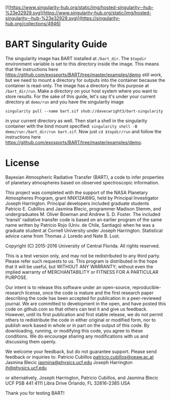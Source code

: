 [![https://www.singularity-hub.org/static/img/hosted-singularity--hub-%23e32929.svg](https://www.singularity-hub.org/static/img/hosted-singularity--hub-%23e32929.svg)](https://singularity-hub.org/collections/4946)

# BART Singularity Guide
 The singularity image has BART installed at `/bart_dir`. The `$topdir` environment variable is set to this directory inside the image. This means that the instructions here https://github.com/exosports/BART/tree/master/examples/demo still work, but we need to mount a directory for outputs into the container because the container is read-only. The image has a directory for this purpose at `/bart_dir/run`. Make a directory on your host system where you want to store results. For the sake of this guide, let's say it's under your current directory at `demo/run` and you have the singularity image 
 ```
singularity pull --name bart.sif shub://davecwright3/bart-singularity
```
in your current directory as well. Then start a shell in the singularity container with the bind mount specified: `singularity shell -B demo/run:/bart_dir/run bart.sif`. Now just `cd $topdir/run` and follow the instructions here https://github.com/exosports/BART/tree/master/examples/demo.

# License
Bayesian Atmospheric Radiative Transfer (BART), a code to infer
properties of planetary atmospheres based on observed spectroscopic
information.

This project was completed with the support of the NASA Planetary
Atmospheres Program, grant NNX12AI69G, held by Principal Investigator
Joseph Harrington. Principal developers included graduate students
Patricio E. Cubillos and Jasmina Blecic, programmer Madison Stemm, and
undergraduates M. Oliver Bowman and Andrew S. D. Foster.  The included
'transit' radiative transfer code is based on an earlier program of
the same name written by Patricio Rojo (Univ. de Chile, Santiago) when
he was a graduate student at Cornell University under Joseph
Harrington.  Statistical advice came from Thomas J. Loredo and Nate
B. Lust.

Copyright (C) 2015-2016 University of Central Florida.
All rights reserved.

This is a test version only, and may not be redistributed to any third
party.  Please refer such requests to us.  This program is distributed
in the hope that it will be useful, but WITHOUT ANY WARRANTY; without
even the implied warranty of MERCHANTABILITY or FITNESS FOR A PARTICULAR
PURPOSE.

Our intent is to release this software under an open-source,
reproducible-research license, once the code is mature and the first
research paper describing the code has been accepted for publication
in a peer-reviewed journal.  We are committed to development in the
open, and have posted this code on github.com so that others can test
it and give us feedback.  However, until its first publication and
first stable release, we do not permit others to redistribute the code
in either original or modified form, nor to publish work based in
whole or in part on the output of this code.  By downloading, running,
or modifying this code, you agree to these conditions.  We do
encourage sharing any modifications with us and discussing them
openly.

We welcome your feedback, but do not guarantee support.  Please send
feedback or inquiries to:
Patricio Cubillos <patricio.cubillos@oeaw.ac.at>
Jasmina Blecic <jasmina@physics.ucf.edu>
Joseph Harrington <jh@physics.ucf.edu>

or alternatively,
Joseph Harrington, Patricio Cubillos, and Jasmina Blecic
UCF PSB 441
4111 Libra Drive
Orlando, FL 32816-2385
USA

Thank you for testing BART!
